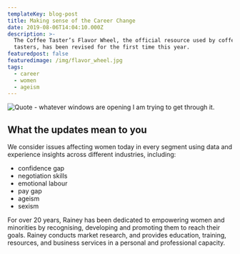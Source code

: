 ```yaml
---
templateKey: blog-post
title: Making sense of the Career Change
date: 2019-08-06T14:04:10.000Z
description: >-
  The Coffee Taster’s Flavor Wheel, the official resource used by coffee
  tasters, has been revised for the first time this year.
featuredpost: false
featuredimage: /img/flavor_wheel.jpg
tags:
  - career
  - women
  - ageism
---
```

![Quote - whatever windows are opening I am trying to get through it.](/img/encouragement.jpeg)



## What the updates mean to you

 We consider issues affecting women today in every segment using data and experience insights across different industries, including:

* confidence gap
* negotiation skills
* emotional labour
* pay gap
* ageism
* sexism

For over 20 years, Rainey has been dedicated to empowering women and minorities  by recognising, developing and promoting them to reach their goals. Rainey conducts market research, and provides education, training, resources, and business services in a personal and professional capacity.
